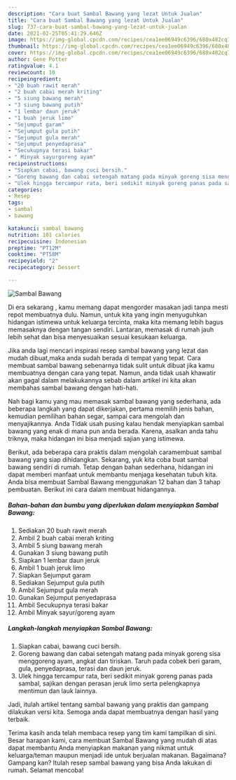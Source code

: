 ```yaml
---
description: "Cara buat Sambal Bawang yang lezat Untuk Jualan"
title: "Cara buat Sambal Bawang yang lezat Untuk Jualan"
slug: 737-cara-buat-sambal-bawang-yang-lezat-untuk-jualan
date: 2021-02-25T05:41:29.646Z
image: https://img-global.cpcdn.com/recipes/cea1ee06949c6396/680x482cq70/sambal-bawang-foto-resep-utama.jpg
thumbnail: https://img-global.cpcdn.com/recipes/cea1ee06949c6396/680x482cq70/sambal-bawang-foto-resep-utama.jpg
cover: https://img-global.cpcdn.com/recipes/cea1ee06949c6396/680x482cq70/sambal-bawang-foto-resep-utama.jpg
author: Gene Potter
ratingvalue: 4.1
reviewcount: 10
recipeingredient:
- "20 buah rawit merah"
- "2 buah cabai merah kriting"
- "5 siung bawang merah"
- "3 siung bawang putih"
- "1 lembar daun jeruk"
- "1 buah jeruk limo"
- "Sejumput garam"
- "Sejumput gula putih"
- "Sejumput gula merah"
- "Sejumput penyedaprasa"
- "Secukupnya terasi bakar"
- " Minyak sayurgoreng ayam"
recipeinstructions:
- "Siapkan cabai, bawang cuci bersih."
- "Goreng bawang dan cabai setengah matang pada minyak goreng sisa menggoreng ayam, angkat dan tiriskan. Taruh pada cobek beri garam, gula, penyedaprasa, terasi dan daun jeruk."
- "Ulek hingga tercampur rata, beri sedikit minyak goreng panas pada sambal, sajikan dengan perasan jeruk limo serta pelengkapnya mentimun dan lauk lainnya."
categories:
- Resep
tags:
- sambal
- bawang

katakunci: sambal bawang 
nutrition: 101 calories
recipecuisine: Indonesian
preptime: "PT12M"
cooktime: "PT58M"
recipeyield: "2"
recipecategory: Dessert

---
```



![Sambal Bawang](https://img-global.cpcdn.com/recipes/cea1ee06949c6396/680x482cq70/sambal-bawang-foto-resep-utama.jpg)

Di era  sekarang , kamu memang dapat mengorder masakan jadi tanpa mesti repot membuatnya dulu. Namun, untuk kita yang ingin menyuguhkan hidangan istimewa untuk keluarga tercinta, maka kita memang lebih bagus memasaknya dengan tangan sendiri. Lantaran, memasak di rumah jauh lebih sehat dan bisa menyesuaikan sesuai kesukaan keluarga.

Jika anda lagi mencari inspirasi resep sambal bawang yang lezat dan mudah dibuat,maka anda sudah berada di tempat yang tepat. Cara membuat sambal bawang  sebenarnya tidak sulit untuk dibuat jika kamu membuatnya dengan cara yang tepat. Namun, anda tidak usah khawatir akan gagal dalam melakukannya 
sebab dalam artikel ini kita akan membahas sambal bawang dengan hati-hati.  



Nah bagi kamu yang mau memasak sambal bawang yang sederhana, ada beberapa langkah yang dapat dikerjakan, pertama memilih jenis bahan, kemudian pemilihan bahan segar, sampai cara mengolah dan menyajikannya. Anda Tidak usah pusing kalau hendak menyiapkan sambal bawang yang enak di mana pun anda berada. Karena, asalkan anda  tahu triknya, maka hidangan ini bisa menjadi sajian yang istimewa.

Berikut, ada beberapa cara praktis  dalam mengolah caramembuat sambal bawang yang siap dihidangkan. Sekarang, yuk kita coba buat sambal bawang sendiri di rumah. Tetap dengan bahan sederhana, hidangan ini dapat memberi manfaat untuk membantu menjaga kesehatan tubuh kita. Anda bisa membuat Sambal Bawang menggunakan 12 bahan dan 3 tahap pembuatan. Berikut ini cara dalam membuat hidangannya.

<!--inarticleads1-->

##### Bahan-bahan dan bumbu yang diperlukan dalam menyiapkan Sambal Bawang:

1. Sediakan 20 buah rawit merah
1. Ambil 2 buah cabai merah kriting
1. Ambil 5 siung bawang merah
1. Gunakan 3 siung bawang putih
1. Siapkan 1 lembar daun jeruk
1. Ambil 1 buah jeruk limo
1. Siapkan Sejumput garam
1. Sediakan Sejumput gula putih
1. Ambil Sejumput gula merah
1. Gunakan Sejumput penyedaprasa
1. Ambil Secukupnya terasi bakar
1. Ambil  Minyak sayur/goreng ayam




<!--inarticleads2-->

##### Langkah-langkah menyiapkan Sambal Bawang:

1. Siapkan cabai, bawang cuci bersih.
1. Goreng bawang dan cabai setengah matang pada minyak goreng sisa menggoreng ayam, angkat dan tiriskan. Taruh pada cobek beri garam, gula, penyedaprasa, terasi dan daun jeruk.
1. Ulek hingga tercampur rata, beri sedikit minyak goreng panas pada sambal, sajikan dengan perasan jeruk limo serta pelengkapnya mentimun dan lauk lainnya.




Jadi, itulah artikel tentang  sambal bawang  yang praktis dan gampang dilakukan versi kita. Semoga anda dapat membuatnya dengan hasil yang terbaik. 

Terima kasih anda telah membaca resep yang tim kami tampilkan di sini. Besar harapan kami, cara membuat  Sambal Bawang yang mudah di atas dapat membantu Anda menyiapkan makanan yang nikmat untuk keluarga/teman maupun menjadi ide untuk berjualan makanan. Bagaimana? Gampang kan? Itulah resep sambal bawang yang bisa Anda lakukan di rumah. Selamat mencoba!

